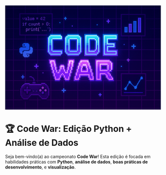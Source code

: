 ![Code War Banner](img/banner.png)

# 🏆 Code War: Edição Python + Análise de Dados

Seja bem-vindo(a) ao campeonato **Code War**! Esta edição é focada em habilidades práticas com **Python**, **análise de dados**, **boas práticas de desenvolvimento**, e **visualização**.
